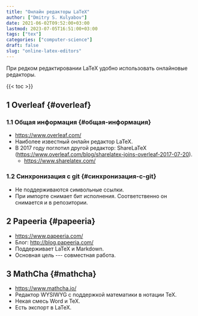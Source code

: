 ```yaml
---
title: "Онлайн редакторы LaTeX"
author: ["Dmitry S. Kulyabov"]
date: 2021-06-02T09:52:00+03:00
lastmod: 2023-07-05T16:51:00+03:00
tags: ["tex"]
categories: ["computer-science"]
draft: false
slug: "online-latex-editors"
---
```


При редком редактировании LaTeX удобно использовать онлайновые редакторы.

<!--more-->

{{< toc >}}


## <span class="section-num">1</span> Overleaf {#overleaf}


### <span class="section-num">1.1</span> Общая информация {#общая-информация}

-   <https://www.overleaf.com/>
-   Наиболее известный онлайн редактор LaTeX.
-   В 2017 году поглотил другой редактор: ShareLaTeX (<https://www.overleaf.com/blog/sharelatex-joins-overleaf-2017-07-20>).
    -   <https://www.sharelatex.com/>


### <span class="section-num">1.2</span> Синхронизация с git {#синхронизация-с-git}

-   Не поддерживаются символьные ссылки.
-   При импорте снимает бит исполнения. Соответственно он снимается и в репозитории.


## <span class="section-num">2</span> Papeeria {#papeeria}

-   <https://www.papeeria.com/>
-   Блог: <http://blog.papeeria.com/>
-   Поддерживает LaTeX и Markdown.
-   Основная цель --- совместная работа.


## <span class="section-num">3</span> MathCha {#mathcha}

-   <https://www.mathcha.io/>
-   Редактор WYSIWYG с поддержкой математики в нотации TeX.
-   Некая смесь Word и TeX.
-   Есть экспорт в LaTeX.
